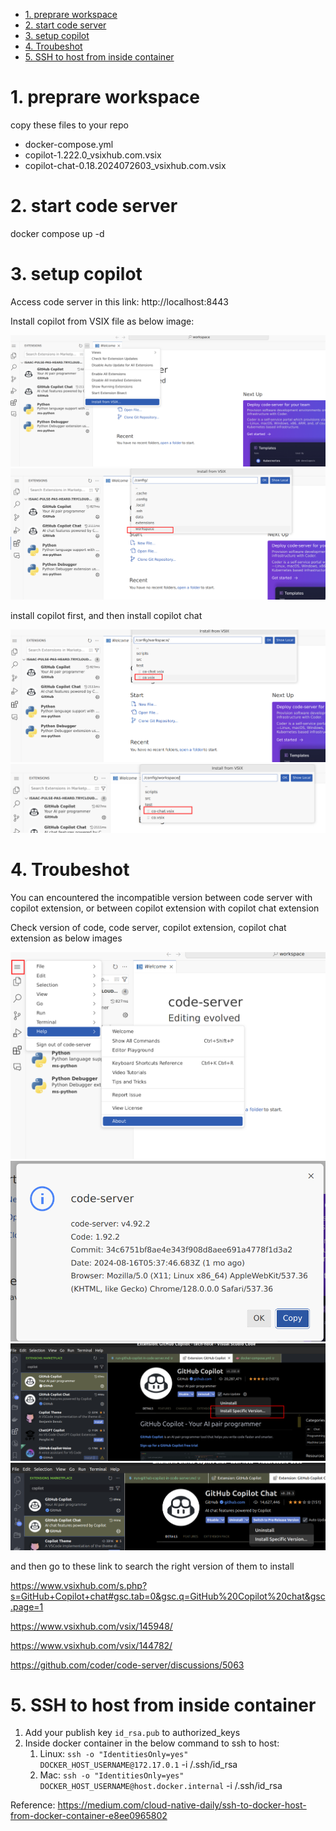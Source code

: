 - [1. preprare workspace](#1-preprare-workspace)
- [2. start code server](#2-start-code-server)
- [3. setup copilot](#3-setup-copilot)
- [4. Troubeshot](#4-troubeshot)
- [5. SSH to host from inside container](#5-ssh-to-host-from-inside-container)


# 1. preprare workspace

copy these files to your repo

- docker-compose.yml
- copilot-1.222.0_vsixhub.com.vsix
- copilot-chat-0.18.2024072603_vsixhub.com.vsix

# 2. start code server

docker compose up -d

# 3. setup copilot

Access code server in this link: http://localhost:8443

Install copilot from VSIX file as below image:

![alt text](readme_img/image.png)
![alt text](readme_img/image-1.png)

install copilot first, and then install copilot chat

![alt text](readme_img/image-2.png)
![alt text](readme_img/image-3.png)

# 4. Troubeshot

You can encountered the incompatible version between code server with copilot extension, or between copilot extension with copilot chat extension

Check version of code, code server, copilot extension, copilot chat extension as below images

![alt text](readme_img/image-4.png)
![alt text](readme_img/image-5.png)
![alt text](readme_img/image-6.png)
![alt text](readme_img/image-7.png)

and then go to these link to search the right version of them to install

https://www.vsixhub.com/s.php?s=GitHub+Copilot+chat#gsc.tab=0&gsc.q=GitHub%20Copilot%20chat&gsc.page=1

https://www.vsixhub.com/vsix/145948/

https://www.vsixhub.com/vsix/144782/

https://github.com/coder/code-server/discussions/5063

# 5. SSH to host from inside container

1. Add your publish key `id_rsa.pub` to authorized_keys
2. Inside docker container in the below command to ssh to host:
   1. Linux: `ssh -o "IdentitiesOnly=yes" DOCKER_HOST_USERNAME@172.17.0.1` -i /.ssh/id_rsa
   2. Mac: `ssh -o "IdentitiesOnly=yes" DOCKER_HOST_USERNAME@host.docker.internal` -i /.ssh/id_rsa

Reference: 
    https://medium.com/cloud-native-daily/ssh-to-docker-host-from-docker-container-e8ee0965802
